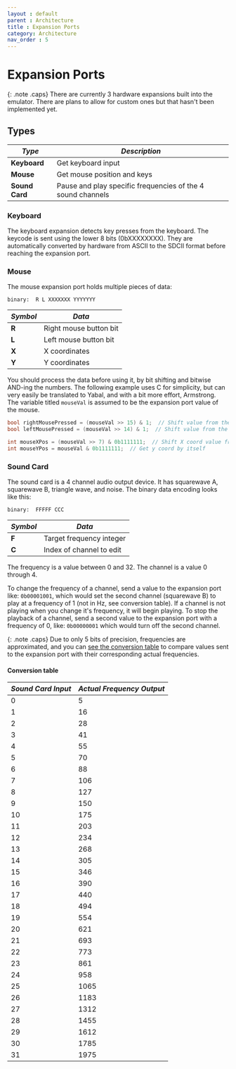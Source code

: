 ```yaml
---
layout : default
parent : Architecture
title : Expansion Ports
category: Architecture
nav_order : 5
---
```


# Expansion Ports

{: .note .caps}
There are currently 3 hardware expansions built into the emulator. There are plans to allow for custom ones but that hasn't been implemented yet.

## Types

| **_Type_**     | **_Description_**                                           |
|----------------|-------------------------------------------------------------|
| **Keyboard**   | Get keyboard input                                          |
| **Mouse**      | Get mouse position and keys                                 |
| **Sound Card** | Pause and play specific frequencies of the 4 sound channels |


### Keyboard
The keyboard expansion detects key presses from the keyboard. The keycode is sent using the lower 8 bits (0bXXXXXXXX). They are automatically converted by hardware from ASCII to the SDCII format before reaching the expansion port.

### Mouse
The mouse expansion port holds multiple pieces of data:

```
binary:  R L XXXXXXX YYYYYYY
```

| **_Symbol_** | **_Data_**             |
|--------------|------------------------|
| **R**        | Right mouse button bit |
| **L**        | Left mouse button bit  |
| **X**        | X coordinates          |
| **Y**        | Y coordinates          |

You should process the data before using it, by bit shifting and bitwise AND-ing the numbers. The following example uses C for simplicity, but can very easily be translated to Yabal, and with a bit more effort, Armstrong. The variable titled `mouseVal` is assumed to be the expansion port value of the mouse.

```c
bool rightMousePressed = (mouseVal >> 15) & 1;  // Shift value from the left side to the right and get it by itself
bool leftMousePressed = (mouseVal >> 14) & 1;  // Shift value from the left side to the right and get it by itself

int mouseXPos = (mouseVal >> 7) & 0b1111111;  // Shift X coord value from the left side to the right and get it by itself
int mouseYPos = mouseVal & 0b1111111;  // Get y coord by itself
```

### Sound Card
The sound card is a 4 channel audio output device. It has squarewave A, squarewave B, triangle wave, and noise. The binary data encoding looks like this:

```
binary:  FFFFF CCC
```

| **_Symbol_** | **_Data_**               |
|--------------|--------------------------|
| **F**        | Target frequency integer |
| **C**        | Index of channel to edit |

The frequency is a value between 0 and 32. The channel is a value 0 through 4.

To change the frequency of a channel, send a value to the expansion port like: `0b00001001`, which would set the second channel (squarewave B) to play at a frequency of 1 (not in Hz, see conversion table). If a channel is not playing when you change it's frequency, it will begin playing. To stop the playback of a channel, send a second value to the expansion port with a frequency of 0, like: `0b00000001` which would turn off the second channel.


{: .note .caps}
Due to only 5 bits of precision, frequencies are approximated, and you can [see the conversion table](https://sam-astro.github.io/Astro8-Computer/docs/Architecture/Expansion%20Ports.html#conversion-table) to compare values sent to the expansion port with their corresponding actual frequencies.

#### Conversion table

| **_Sound Card Input_** | **_Actual Frequency Output_** |
|----|---|
| 0 | 5|
| 1 | 16|
| 2 | 28|
| 3 | 41|
| 4 | 55|
| 5 | 70|
| 6 | 88|
| 7 | 106|
| 8 | 127|
| 9 | 150|
| 10 | 175|
| 11 | 203|
| 12 | 234|
| 13 | 268|
| 14 | 305|
| 15 | 346|
| 16 | 390|
| 17 | 440|
| 18 | 494|
| 19 | 554|
| 20 | 621|
| 21 | 693|
| 22 | 773|
| 23 | 861|
| 24 | 958|
| 25 | 1065|
| 26 | 1183|
| 27 | 1312|
| 28 | 1455|
| 29 | 1612|
| 30 | 1785|
| 31 | 1975|
